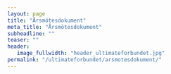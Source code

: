 ```yaml
---
layout: page
title: "Årsmötesdokument"
meta_title: "Årsmötesdokument"
subheadline: ""
teaser: ""
header:
   image_fullwidth: "header_ultimateforbundet.jpg"
permalink: "/ultimateforbundet/arsmotesdokument/"
---
```

